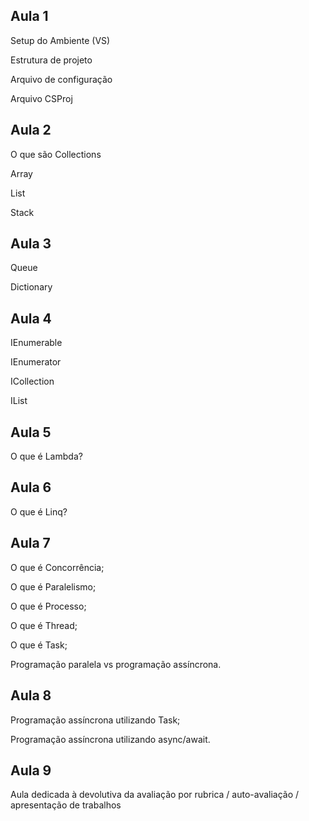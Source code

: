 ## Aula 1
Setup do Ambiente (VS)

Estrutura de projeto

Arquivo de configuração

Arquivo CSProj

## Aula 2
O que são Collections

Array

List

Stack

## Aula 3
Queue

Dictionary

## Aula 4
IEnumerable

IEnumerator

ICollection

IList

## Aula 5
O que é Lambda?
  
## Aula 6
O que é Linq?

## Aula 7
O que é Concorrência;

O que é Paralelismo;

O que é Processo;

O que é Thread;

O que é Task;

Programação paralela vs programação assíncrona.

## Aula 8
Programação assíncrona utilizando Task;

Programação assíncrona utilizando async/await.

## Aula 9
Aula dedicada à devolutiva da avaliação por rubrica / auto-avaliação / apresentação de trabalhos